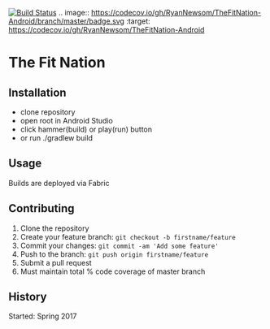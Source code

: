 [![Build Status](https://travis-ci.com/KyleFrisbie/TheFitNation-Android.svg?token=xdYzvZBf58eKa1nBA2ue&branch=master)](https://travis-ci.com/KyleFrisbie/TheFitNation-Android)
.. image:: https://codecov.io/gh/RyanNewsom/TheFitNation-Android/branch/master/badge.svg
    :target: https://codecov.io/gh/RyanNewsom/TheFitNation-Android
# The Fit Nation

## Installation
* clone repository   
* open root in Android Studio    
* click hammer(build) or play(run) button
* or run ./gradlew build    

## Usage
Builds are deployed via Fabric

## Contributing

1. Clone the repository    
2. Create your feature branch: `git checkout -b firstname/feature`    
3. Commit your changes: `git commit -am 'Add some feature'`    
4. Push to the branch: `git push origin firstname/feature`    
5. Submit a pull request      
6. Must maintain total % code coverage of master branch    

## History
Started: Spring 2017
